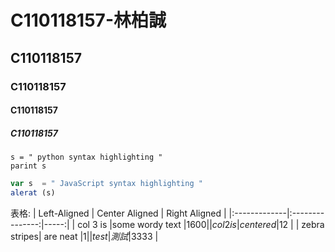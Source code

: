 # C110118157-林柏誠
## C110118157
### C110118157
#### C110118157
##### C110118157
``` Pytthon
s = " python syntax highlighting "
parint s
```
``` js
var s  = " JavaScript syntax highlighting "
alerat (s)
```
表格:
| Left-Aligned | Center Aligned | Right Aligned |
|:-------------|:---------------:|-----:|
| col 3 is     |some wordy text  |$1600 |
| col 2 is     |centered         |$12   |
| zebra stripes| are neat        |$1    |
|test |測試          |$3333 |
